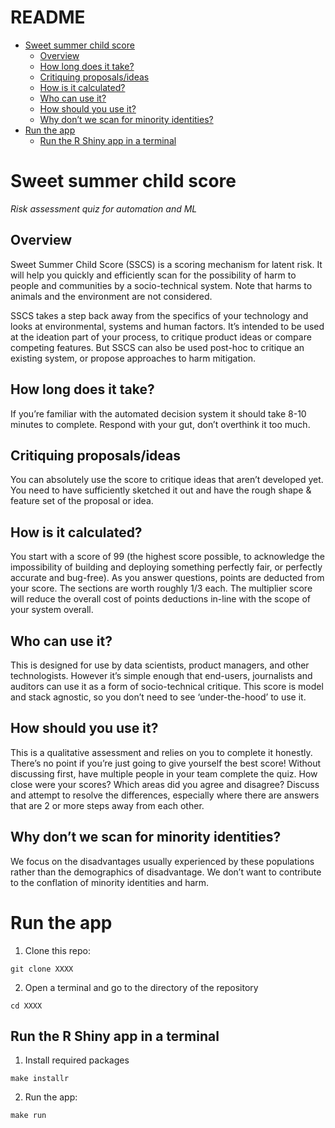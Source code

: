 README
================

-   [Sweet summer child score](#sweet-summer-child-score)
    -   [Overview](#overview)
    -   [How long does it take?](#how-long-does-it-take)
    -   [Critiquing proposals/ideas](#critiquing-proposalsideas)
    -   [How is it calculated?](#how-is-it-calculated)
    -   [Who can use it?](#who-can-use-it)
    -   [How should you use it?](#how-should-you-use-it)
    -   [Why don’t we scan for minority
        identities?](#why-dont-we-scan-for-minority-identities)
-   [Run the app](#run-the-app)
    -   [Run the R Shiny app in a
        terminal](#run-the-r-shiny-app-in-a-terminal)

# Sweet summer child score

*Risk assessment quiz for automation and ML*

## Overview

Sweet Summer Child Score (SSCS) is a scoring mechanism for latent risk.
It will help you quickly and efficiently scan for the possibility of
harm to people and communities by a socio-technical system. Note that
harms to animals and the environment are not considered.

SSCS takes a step back away from the specifics of your technology and
looks at environmental, systems and human factors. It’s intended to be
used at the ideation part of your process, to critique product ideas or
compare competing features. But SSCS can also be used post-hoc to
critique an existing system, or propose approaches to harm mitigation.

## How long does it take?

If you’re familiar with the automated decision system it should take
8-10 minutes to complete. Respond with your gut, don’t overthink it too
much.

## Critiquing proposals/ideas

You can absolutely use the score to critique ideas that aren’t developed
yet. You need to have sufficiently sketched it out and have the rough
shape & feature set of the proposal or idea.

## How is it calculated?

You start with a score of 99 (the highest score possible, to acknowledge
the impossibility of building and deploying something perfectly fair, or
perfectly accurate and bug-free). As you answer questions, points are
deducted from your score. The sections are worth roughly 1/3 each. The
multiplier score will reduce the overall cost of points deductions
in-line with the scope of your system overall.

## Who can use it?

This is designed for use by data scientists, product managers, and other
technologists. However it’s simple enough that end-users, journalists
and auditors can use it as a form of socio-technical critique. This
score is model and stack agnostic, so you don’t need to see
‘under-the-hood’ to use it.

## How should you use it?

This is a qualitative assessment and relies on you to complete it
honestly. There’s no point if you’re just going to give yourself the
best score! Without discussing first, have multiple people in your team
complete the quiz. How close were your scores? Which areas did you agree
and disagree? Discuss and attempt to resolve the differences, especially
where there are answers that are 2 or more steps away from each other.

## Why don’t we scan for minority identities?

We focus on the disadvantages usually experienced by these populations
rather than the demographics of disadvantage. We don’t want to
contribute to the conflation of minority identities and harm.

# Run the app

1.  Clone this repo:

<!-- -->

    git clone XXXX

2.  Open a terminal and go to the directory of the repository

<!-- -->

    cd XXXX

## Run the R Shiny app in a terminal

1.  Install required packages

<!-- -->

    make installr

2.  Run the app:

<!-- -->

    make run
